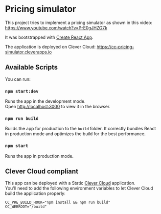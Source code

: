 # Pricing simulator 

This project tries to implement a pricing simulator as shown in this video: https://www.youtube.com/watch?v=P-E0gJHZG7k

It was bootstrapped with [Create React App](https://github.com/facebook/create-react-app).

The application is deployed on Clever Cloud: https://cc-pricing-simulator.cleverapps.io

## Available Scripts

You can run:

### `npm start:dev`

Runs the app in the development mode.\
Open [http://localhost:3000](http://localhost:3000) to view it in the browser.

### `npm run build`

Builds the app for production to the `build` folder.
It correctly bundles React in production mode and optimizes the build for the best performance.

### `npm start`

Runs the app in production mode.

## Clever Cloud compliant

This app can be deployed with a Static [Clever Cloud](https://www.clever-cloud.com/) application.\
You'll need to add the following environment variables to let Clever Cloud build the application properly:
```
CC_PRE_BUILD_HOOK="npm install && npm run build"
CC_WEBROOT="/build"
```
